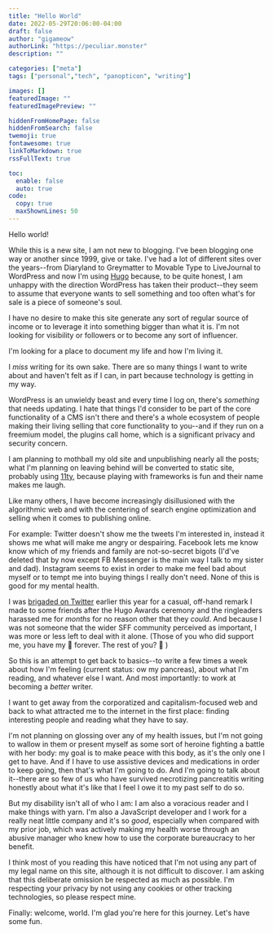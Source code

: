 ```yaml
---
title: "Hello World"
date: 2022-05-29T20:06:00-04:00
draft: false
author: "gigameow"
authorLink: "https://peculiar.monster"
description: ""

categories: ["meta"]
tags: ["personal","tech", "panopticon", "writing"]

images: []
featuredImage: ""
featuredImagePreview: ""

hiddenFromHomePage: false
hiddenFromSearch: false
twemoji: true
fontawesome: true
linkToMarkdown: true
rssFullText: true

toc:
  enable: false
  auto: true
code:
  copy: true
  maxShownLines: 50
---
```

Hello world!

While this is a new site, I am not new to blogging. I've been blogging one way or another since 1999, give or take. I've had a lot of different sites over the years--from Diaryland to Greymatter to Movable Type to LiveJournal to WordPress and now I'm using [Hugo](https://gohugo.io) because, to be quite honest, I am unhappy with the direction WordPress has taken their product--they seem to assume that everyone wants to sell something and too often what's for sale is a piece of someone's soul.
<!--more-->

I have no desire to make this site generate any sort of regular source of income or to leverage it into something bigger than what it is. I'm not looking for visibility or followers or to become any sort of influencer.

I'm looking for a place to document my life and how I'm living it.

I _miss_ writing for its own sake. There are so many things I want to write about and haven't felt as if I can, in part because technology is getting in my way.

WordPress is an unwieldy beast and every time I log on, there's _something_ that needs updating. I hate that things I'd consider to be part of the core functionality of a CMS isn't there and there's a whole ecosystem of people making their living selling that core functionality to you--and if they run on a freemium model, the plugins call home, which is a significant privacy and security concern.

I am planning to mothball my old site and unpublishing nearly all the posts; what I'm planning on leaving behind will be converted to static site, probably using [11ty](https://www.11ty.dev/), because playing with frameworks is fun and their name makes me laugh.

Like many others, I have become increasingly disillusioned with the algorithmic web and with the centering of search engine optimization and selling when it comes to publishing online.

For example: Twitter doesn't show me the tweets I'm interested in, instead it shows me what will make me angry or despairing. Facebook lets me know know which of my friends and family are not-so-secret bigots (I'd've deleted that by now except FB Messenger is the main way I talk to my sister and dad). Instagram seems to exist in order to make me feel bad about myself or to tempt me into buying things I really don't need. None of this is good for my mental health.

I was [brigaded on Twitter](https://institute.global/policy/social-media-futures-what-brigading) earlier this year for a casual, off-hand remark I made to some friends after the Hugo Awards ceremony and the ringleaders harassed me for _months_ for no reason other that they _could_. And because I was not someone that the wider SFF community perceived as important, I was more or less left to deal with it alone. (Those of you who did support me, you have my :purple_heart: forever. The rest of you? :fu: )

So this is an attempt to get back to basics--to write a few times a week about how I'm feeling (current status: ow my pancreas), about what I'm reading, and whatever else I want. And most importantly: to work at becoming a _better_ writer.

I want to get away from the corporatized and capitalism-focused web and back to what attracted me to the internet in the first place: finding interesting people and reading what they have to say.

I'm not planning on glossing over any of my health issues, but I'm not going to wallow in them or present myself as some sort of heroine fighting a battle with her body: my goal is to make peace with this body, as it's the only one I get to have. And if I have to use assistive devices and medications in order to keep going, then that's what I'm going to do. And I'm going to talk about it--there are so few of us who have survived necrotizing pancreatitis writing honestly about what it's like that I feel I owe it to my past self to do so.

But my disability isn't all of who I am: I am also a voracious reader and I make things with yarn. I'm also a JavaScript developer and I work for a really neat little company and it's so _good_, especially when compared with my prior job, which was actively making my health worse through an abusive manager who knew how to use the corporate bureaucracy to her benefit.

I think most of you reading this have noticed that I'm not using any part of my legal name on this site, although it is not difficult to discover. I am asking that this deliberate omission be respected as much as possible. I'm respecting your privacy by not using any cookies or other tracking technologies, so please respect mine.

Finally: welcome, world. I'm glad you're here for this journey. Let's have some fun.
